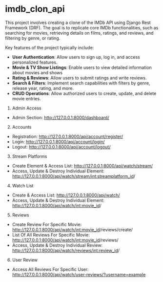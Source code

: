 # imdb_clon_api #

This project involves creating a clone of the IMDb API using Django Rest Framework (DRF). The goal is to replicate core IMDb functionalities, such as searching for movies, retrieving details on films, ratings, and reviews, and filtering by genre, or rating. 

Key features of the project typically include:

- **User Authentication**: Allow users to sign up, log in, and access personalized features.
- **Movie & TV Show Listings**: Enable users to view detailed information about movies and shows
- **Rating & Reviews**: Allow users to submit ratings and write reviews.
- **Search & Filters**: Implement search capabilities with filters by genre, release year, rating, and more.
- **CRUD Operations**: Allow authorized users to create, update, and delete movie entries.

1. Admin Access

- Admin Section: http://127.0.0.1:8000/dashboard/

2. Accounts

- Registration: http://127.0.0.1:8000/api/account/register/
- Login: http://127.0.0.1:8000/api/account/login/
- Logout: http://127.0.0.1:8000/api/account/logout/

3. Stream Platforms

- Create Element & Access List: http://127.0.0.1:8000/api/watch/stream/
- Access, Update & Destroy Individual Element: http://127.0.0.1:8000/api/watch/stream/<int:streamplatform_id>/

4. Watch List

- Create & Access List: http://127.0.0.1:8000/api/watch/
- Access, Update & Destroy Individual Element: http://127.0.0.1:8000/api/watch/<int:movie_id>/

5. Reviews

- Create Review For Specific Movie: http://127.0.0.1:8000/api/watch/<int:movie_id>/reviews/create/
- List Of All Reviews For Specific Movie: http://127.0.0.1:8000/api/watch/<int:movie_id>/reviews/
- Access, Update & Destroy Individual Review: http://127.0.0.1:8000/api/watch/reviews/<int:review_id>/

6. User Review

- Access All Reviews For Specific User: http://127.0.0.1:8000/api/watch/user-reviews/?username=example
